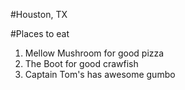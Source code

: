 #Houston, TX

#Places to eat
1. Mellow Mushroom for good pizza
1. The Boot for good crawfish
1. Captain Tom's has awesome gumbo
